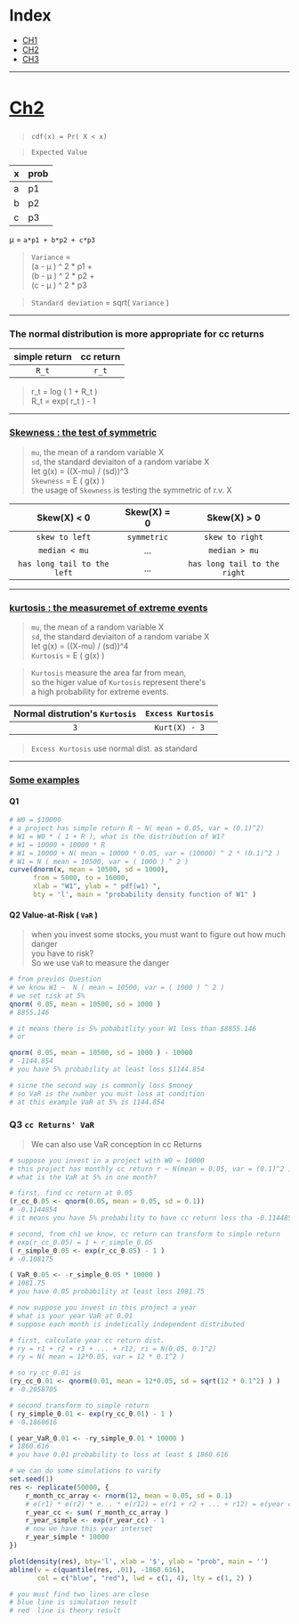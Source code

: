<h1 id="index.top">Index</h1>

* [CH1](https://github.com/JoshXie0809/myNotes/blob/main/note/note_003_financial_computing_mid1_ch1.md#ch1)
* [CH2](#ch2)
* [CH3](https://github.com/JoshXie0809/myNotes/blob/main/note/note_005_financial_computing_mid1_ch3.md#ch3)
---
[<h2 id="ch2"> Ch2 </h2>](#index.top)
---


> `cdf(x) = Pr( X < x)`

> `Expected Value `

x | prob
--|----
a |  p1
b |  p2
c |  p3

<span>&mu;</span> = `a*p1 + b*p2 + c*p3`

> `Variance` = \
(a - <span>&mu;</span> ) ^ 2 * p1 + \
(b - <span>&mu;</span> ) ^ 2 * p2 + \
(c - <span>&mu;</span> ) ^ 2 * p3

> `Standard deviation` = sqrt( `Variance` )

---

### The normal distribution is more appropriate for cc returns

simple return | cc return
:------------:|:---------:
`R_t` | `r_t`

> r_t = log ( 1 + R_t ) \
> R_t = exp( r_t ) - 1

---
 
[<h3>Skewness : the test of symmetric</h3>](#index.top)
 
> `mu`, the mean of a random variable X\
> `sd`, the standard deviaiton of a random variabe X\
>  let g(x) = ((X-mu) / (sd))^3\
>  `Skewness` = E ( g(x) )\
>  the usage of `Skewness` is testing the symmetric of r.v. X

Skew(X) < 0  | Skew(X) = 0   | Skew(X) > 0
:-----------:|:-------------:|:-----------:
 `skew to left`| `symmetric` | `skew to right`
 `median < mu` | ... | `median > mu`
 `has long tail to the left` | ... | `has long tail to the right`
 

 ---
 
[<h3> kurtosis : the measuremet of extreme events </h3>](#index.top)
 
> `mu`, the mean of a random variable X\
> `sd`, the standard deviaiton of a random variabe X\
> let g(x) = ((X-mu) / (sd))^4\
> `Kurtosis` = E ( g(x) )

> `Kurtosis` measure the area far from mean, \
> so the higer value of `Kurtosis` represent there's\
> a high probability for extreme events.
 
Normal distrution's `Kurtosis` | `Excess Kurtosis`
:-----------------------------:|:----------------:
`3`                            | `Kurt(X) - 3`

> `Excess Kurtosis` use normal dist. as standard 

---

[<h3> Some examples </h3>](#index.top)

#### Q1
```r
# W0 = $10000
# a project has simple return R ~ N( mean = 0.05, var = (0.1)^2)
# W1 = W0 * ( 1 + R ), what is the distribution of W1?
# W1 = 10000 + 10000 * R
# W1 = 10000 + N( mean = 10000 * 0.05, var = (10000) ^ 2 * (0.1)^2 )
# W1 = N ( mean = 10500, var = ( 1000 ) ^ 2 )
curve(dnorm(x, mean = 10500, sd = 1000), 
      from = 5000, to = 16000,
      xlab = "W1", ylab = " pdf(w1) ", 
      bty = 'l', main = "probability density function of W1" ) 
```

#### Q2 Value-at-Risk ( `VaR` )
 
 > when you invest some stocks, you must want to figure out how much danger \
 > you have to risk? \
 > So we use `VaR` to measure the danger

```r
# from previos Question
# we know W1 ~  N ( mean = 10500, var = ( 1000 ) ^ 2 )
# we set risk at 5%
qnorm( 0.05, mean = 10500, sd = 1000 )
# 8855.146

# it means there is 5% pobabitlity your W1 less than $8855.146
# or

qnorm( 0.05, mean = 10500, sd = 1000 ) - 10000
# -1144.854
# you have 5% probability at least loss $1144.854

# sicne the second way is commonly loss $money
# so VaR is the number you must loss at condition
# at this example VaR at 5% is 1144.854
```

### Q3 `cc Returns' VaR`

> We can also use VaR conception in cc Returns

```r
# suppose you invest in a project with W0 = 10000
# this project has monthly cc return r ~ N(mean = 0.05, var = (0.1)^2 )
# what is the VaR at 5% in one month?

# first, find cc return at 0.05
(r_cc_0.05 <- qnorm(0.05, mean = 0.05, sd = 0.1))
# -0.1144854
# it means you have 5% probability to have cc return less tha -0.1144854

# second, from ch1 we know, cc return can transform to simple return
# exp(r_cc_0.05) = 1 + r_simple_0.05
( r_simple_0.05 <- exp(r_cc_0.05) - 1 )
# -0.108175

( VaR_0.05 <- -r_simple_0.05 * 10000 )
# 1081.75
# you have 0.05 probability at least loss 1081.75

```

```r
# now suppose you invest in this project a year
# what is your year VaR at 0.01
# suppose each month is indetically independent distributed 

# first, calculate year cc return dist.
# ry = r1 + r2 + r3 + ... + r12, ri = N(0.05, 0.1^2)
# ry = N( mean = 12*0.05, var = 12 * 0.1^2 )

# so ry_cc_0.01 is
(ry_cc_0.01 <- qnorm(0.01, mean = 12*0.05, sd = sqrt(12 * 0.1^2) ) )
# -0.2058705

# second transform to simple return
( ry_simple_0.01 <- exp(ry_cc_0.01) - 1 )
# -0.1860616

( year_VaR_0.01 <- -ry_simple_0.01 * 10000 )
# 1860.616
# you have 0.01 probability to loss at least $ 1860.616

# we can do some simulations to varify
set.seed(1)
res <- replicate(50000, {
    r_month_cc_array <- rnorm(12, mean = 0.05, sd = 0.1)
    # e(r1) * e(r2) * e... * e(r12) = e(r1 + r2 + ... + r12) = e(year cc return)
    r_year_cc <- sum( r_month_cc_array )
    r_year_simple <- exp(r_year_cc) - 1
    # now we have this year interset
    r_year_simple * 10000
})

plot(density(res), bty='l', xlab = '$', ylab = "prob", main = '')
abline(v = c(quantile(res, .01), -1860.616), 
       col = c("blue", "red"), lwd = c(1, 4), lty = c(1, 2) )

# you must find two lines are close
# blue line is simulation result
# red  line is theory result

```
















 
 


